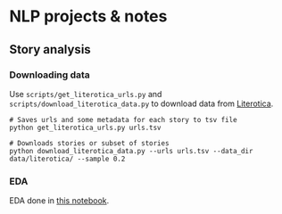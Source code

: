 # NLP projects & notes

## Story analysis

### Downloading data
Use `scripts/get_literotica_urls.py` and `scripts/download_literotica_data.py` to download data from [Literotica](https://www.literotica.com).  

```
# Saves urls and some metadata for each story to tsv file
python get_literotica_urls.py urls.tsv

# Downloads stories or subset of stories
python download_literotica_data.py --urls urls.tsv --data_dir data/literotica/ --sample 0.2
```  

### EDA
EDA done in [this notebook]().
